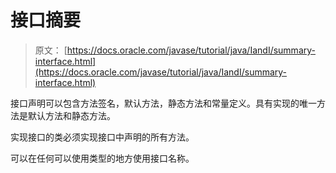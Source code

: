 # 接口摘要

> 原文： [https://docs.oracle.com/javase/tutorial/java/IandI/summary-interface.html](https://docs.oracle.com/javase/tutorial/java/IandI/summary-interface.html)

接口声明可以包含方法签名，默认方法，静态方法和常量定义。具有实现的唯一方法是默认方法和静态方法。

实现接口的类必须实现接口中声明的所有方法。

可以在任何可以使用类型的地方使用接口名称。